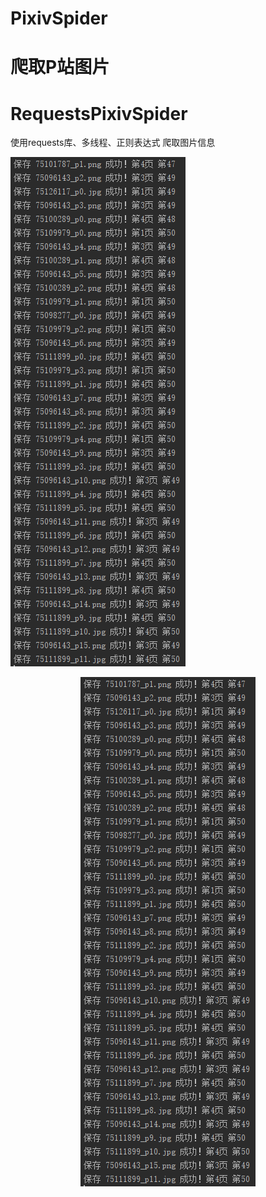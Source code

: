 # PixivSpider
# 爬取P站图片    
# RequestsPixivSpider
使用requests库、多线程、正则表达式 爬取图片信息    

![image](https://github.com/hyc-shayu/PixivSpider/blob/master/.image/requests.png)  
<div align=center><img src="https://github.com/hyc-shayu/PixivSpider/blob/master/.image/requests.png" /></div>
